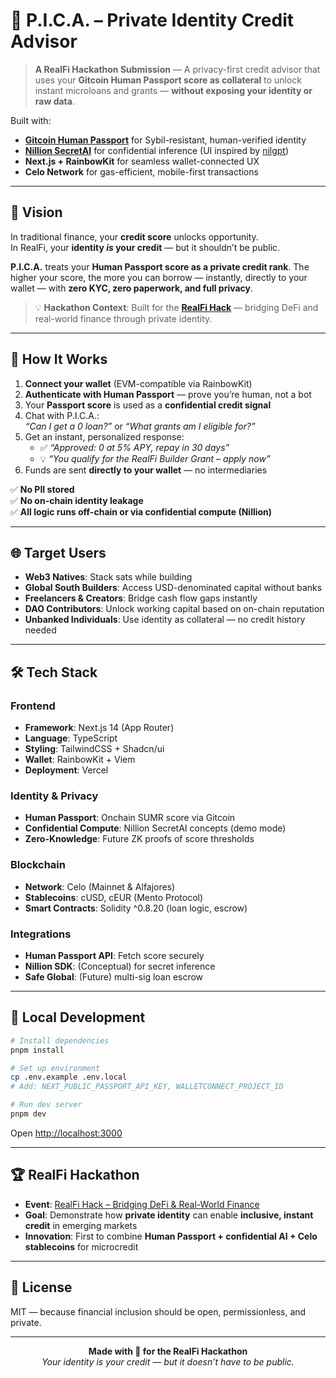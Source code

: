 # 🔐 P.I.C.A. – Private Identity Credit Advisor

> **A RealFi Hackathon Submission** — A privacy-first credit advisor that uses your **Gitcoin Human Passport score as collateral** to unlock instant microloans and grants — **without exposing your identity or raw data**.

Built with:
- **[Gitcoin Human Passport](https://passport.xyz)** for Sybil-resistant, human-verified identity
- **[Nillion SecretAI](https://nillion.com)** for confidential inference (UI inspired by [nilgpt](https://github.com/NillionNetwork/nilgpt))
- **Next.js + RainbowKit** for seamless wallet-connected UX
- **Celo Network** for gas-efficient, mobile-first transactions

---

## 🎯 Vision

In traditional finance, your **credit score** unlocks opportunity.  
In RealFi, your **identity *is* your credit** — but it shouldn’t be public.

**P.I.C.A.** treats your **Human Passport score as a private credit rank**. The higher your score, the more you can borrow — instantly, directly to your wallet — with **zero KYC, zero paperwork, and full privacy**.

> 💡 **Hackathon Context**: Built for the [**RealFi Hack**](https://realfi-hack.devspot.app/en) — bridging DeFi and real-world finance through private identity.

---

## 🔐 How It Works

1. **Connect your wallet** (EVM-compatible via RainbowKit)  
2. **Authenticate with Human Passport** — prove you’re human, not a bot  
3. Your **Passport score** is used as a **confidential credit signal**  
4. Chat with P.I.C.A.:  
   _“Can I get a 0 loan?”_ or _“What grants am I eligible for?”_  
5. Get an instant, personalized response:  
   - ✅ _“Approved: 0 at 5% APY, repay in 30 days”_  
   - 💡 _“You qualify for the RealFi Builder Grant – apply now”_  
6. Funds are sent **directly to your wallet** — no intermediaries  

✅ **No PII stored**  
✅ **No on-chain identity leakage**  
✅ **All logic runs off-chain or via confidential compute (Nillion)**

---

## 🌐 Target Users

- **Web3 Natives**: Stack sats while building  
- **Global South Builders**: Access USD-denominated capital without banks  
- **Freelancers & Creators**: Bridge cash flow gaps instantly  
- **DAO Contributors**: Unlock working capital based on on-chain reputation  
- **Unbanked Individuals**: Use identity as collateral — no credit history needed

---

## 🛠️ Tech Stack

### Frontend
- **Framework**: Next.js 14 (App Router)
- **Language**: TypeScript
- **Styling**: TailwindCSS + Shadcn/ui
- **Wallet**: RainbowKit + Viem
- **Deployment**: Vercel

### Identity & Privacy
- **Human Passport**: Onchain SUMR score via Gitcoin
- **Confidential Compute**: Nillion SecretAI concepts (demo mode)
- **Zero-Knowledge**: Future ZK proofs of score thresholds

### Blockchain
- **Network**: Celo (Mainnet & Alfajores)
- **Stablecoins**: cUSD, cEUR (Mento Protocol)
- **Smart Contracts**: Solidity ^0.8.20 (loan logic, escrow)

### Integrations
- **Human Passport API**: Fetch score securely
- **Nillion SDK**: (Conceptual) for secret inference
- **Safe Global**: (Future) multi-sig loan escrow

---

## 🚀 Local Development

```bash
# Install dependencies
pnpm install

# Set up environment
cp .env.example .env.local
# Add: NEXT_PUBLIC_PASSPORT_API_KEY, WALLETCONNECT_PROJECT_ID

# Run dev server
pnpm dev
```

Open [http://localhost:3000](http://localhost:3000)

---

## 🏆 RealFi Hackathon

- **Event**: [RealFi Hack – Bridging DeFi & Real-World Finance](https://realfi-hack.devspot.app/en)
- **Goal**: Demonstrate how **private identity** can enable **inclusive, instant credit** in emerging markets
- **Innovation**: First to combine **Human Passport + confidential AI + Celo stablecoins** for microcredit

---

## 📄 License

MIT — because financial inclusion should be open, permissionless, and private.

---

<div align="center">

**Made with 🔐 for the RealFi Hackathon**  
*Your identity is your credit — but it doesn’t have to be public.*

</div>
